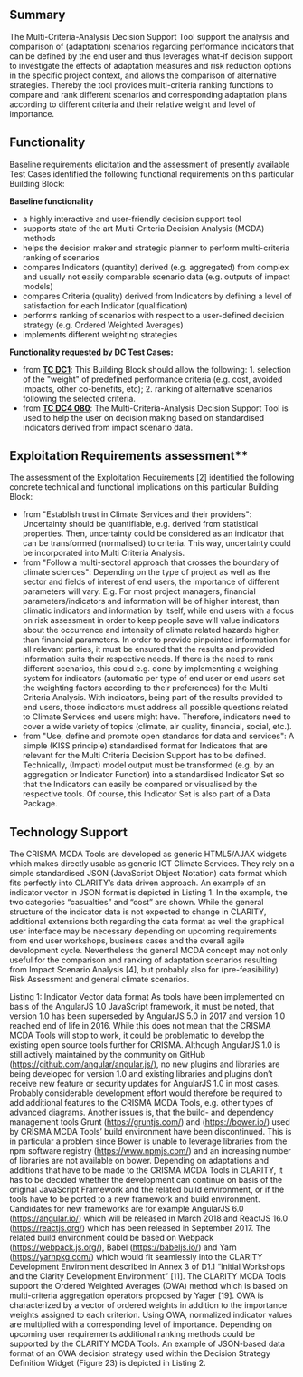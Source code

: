 ## Summary

The Multi-Criteria-Analysis Decision Support Tool support the analysis and comparison of (adaptation) scenarios regarding performance indicators that can be defined by the end user and thus leverages what-if decision support to investigate the effects of adaptation measures and risk reduction options in the specific project context, and allows the comparison of alternative strategies. Thereby the tool provides multi-criteria ranking functions to compare and rank different scenarios and corresponding adaptation plans according to different criteria and their relative weight and level of importance. 

## Functionality

Baseline requirements elicitation and the assessment of presently available Test Cases identified the following functional requirements on this particular Building Block:

**Baseline functionality**

- a highly interactive and user-friendly decision support tool
- supports state of the art Multi-Criteria Decision Analysis (MCDA) methods
- helps the decision maker and strategic planner to perform multi-criteria ranking of scenarios
- compares Indicators (quantity) derived (e.g. aggregated) from complex and usually not easily comparable scenario data (e.g. outputs of impact models)
- compares Criteria (quality) derived from Indicators by defining a level of satisfaction for each Indicator (qualification)
- performs ranking of scenarios with respect to a user-defined decision strategy (e.g. Ordered Weighted Averages)
- implements different weighting strategies

**Functionality requested by DC Test Cases:**

- from **[TC DC1](http://cat.clarity-h2020.eu/content/tc-dc1-enabling-comparison-alternative-adaptation-scenarios)**: This Building Block should allow the following: 1. selection of the "weight" of predefined performance criteria (e.g. cost, avoided impacts, other co-benefits, etc); 2. ranking of alternative scenarios following the selected criteria.
- from **[TC DC4 080](http://cat.clarity-h2020.eu/content/tc-dc4-080-decision-support-tool-road-element)**: The Multi-Criteria-Analysis Decision Support Tool is used to help the user on decision making based on standardised indicators derived from impact scenario data.

## Exploitation Requirements assessment**

The assessment of the Exploitation Requirements [2] identified the following concrete technical and functional implications on this particular Building Block:

- from "Establish trust in Climate Services and their providers": Uncertainty should be quantifiable, e.g. derived from statistical properties. Then, uncertainty could be considered as an indicator that can be transformed (normalised) to criteria. This way, uncertainty could be incorporated into Multi Criteria Analysis.
- from "Follow a multi-sectoral approach that crosses the boundary of climate sciences": Depending on the type of project as well as the sector and fields of interest of end users, the importance of different parameters will vary. E.g. For most project managers, financial parameters/indicators and information will be of higher interest, than climatic indicators and information by itself, while end users with a focus on risk assessment in order to keep people save will value indicators about the occurrence and intensity of climate related hazards higher, than financial parameters. In order to provide pinpointed information for all relevant parties, it must be ensured that the results and provided information suits their respective needs. If there is the need to rank different scenarios, this could e.g. done by implementing a weighing system for indicators (automatic per type of end user or end users set the weighting factors according to their preferences) for the Multi Criteria Analysis. With indicators, being part of the results provided to end users, those indicators must address all possible questions related to Climate Services end users might have. Therefore, indicators need to cover a wide variety of topics (climate, air quality, financial, social, etc.).
- from "Use, define and promote open standards for data and services": A simple (KISS principle) standardised format for Indicators that are relevant for the Multi Criteria Decision Support has to be defined. Technically, (Impact) model output must be transformed (e.g. by an aggregation or Indicator Function) into a standardised Indicator Set so that the Indicators can easily be compared or visualised by the respective tools. Of course, this Indicator Set is also part of a Data Package.

## Technology Support

The CRISMA MCDA Tools are developed as generic HTML5/AJAX widgets which makes directly usable as generic ICT Climate Services. They rely on a simple standardised JSON (JavaScript Object Notation) data format which fits perfectly into CLARITY’s data driven approach. An example of an indicator vector in JSON format is depicted in Listing 1. In the example, the two categories “casualties” and “cost” are shown. While the general structure of the indicator data is not expected to change in CLARITY, additional extensions both regarding the data format as well the graphical user interface may be necessary depending on upcoming requirements from end user workshops, business cases and the overall agile development cycle. Nevertheless the general MCDA concept may not only useful for the comparison and ranking of adaptation scenarios resulting from Impact Scenario Analysis [4], but probably also for (pre-feasibility) Risk Assessment and general climate scenarios. 
 
Listing 1: Indicator Vector data format
As tools have been implemented on basis of the AngularJS 1.0 JavaScript framework, it must be noted, that version 1.0 has been superseded by AngularJS 5.0 in 2017 and version 1.0 reached end of life in 2016. While this does not mean that the CRISMA MCDA Tools will stop to work, it could be problematic to develop the existing open source tools further for CRISMA. Although AngularJS 1.0 is still actively maintained by the community on GitHub (https://github.com/angular/angular.js/), no new plugins and libraries are being developed for version 1.0 and existing libraries and plugins don’t receive new feature or security updates for AngularJS 1.0 in most cases. Probably considerable development effort would therefore be required to add additional features to the CRISMA MCDA Tools, e.g. other types of advanced diagrams. Another issues is, that the build- and dependency management tools Grunt (https://gruntjs.com/) and (https://bower.io/) used by CRISMA MCDA Tools’ build environment have been discontinued. This is in particular a problem since Bower is unable to leverage libraries from the npm software registry (https://www.npmjs.com/) and an increasing number of libraries are not available on bower. Depending on adaptations and additions that have to be made to the CRISMA MCDA Tools in CLARITY, it has to be decided whether the development can continue on basis of the original JavaScript Framework and the related build environment, or if the tools have to be ported to a new framework and build environment. Candidates for new frameworks are for example AngularJS 6.0 (https://angular.io/) which will be released in March 2018 and ReactJS 16.0 (https://reactjs.org/) which has been released in September 2017. The related build environment could be based on Webpack (https://webpack.js.org/), Babel (https://babeljs.io/) and Yarn (https://yarnpkg.com/) which would fit seamlessly into the CLARITY Development Environment described in Annex 3 of D1.1 “Initial Workshops and the Clarity Development Environment” [11].
The CLARITY MCDA Tools support the Ordered Weighted Averages (OWA) method which is based on multi-criteria aggregation operators proposed by Yager [19]. OWA is characterized by a vector of ordered weights in addition to the importance weights assigned to each criterion. Using OWA, normalized indicator values are multiplied with a corresponding level of importance. Depending on upcoming user requirements additional ranking methods could be supported by the CLARITY MCDA Tools. An example of JSON-based data format of an OWA decision strategy used within the Decision Strategy Definition Widget (Figure 23) is depicted in Listing 2.
